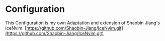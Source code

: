 # Configuration

This Configuration is my own Adaptation and extension of Shaobin Jiang's IceNvim.
[https://github.com/Shaobin-Jiang/IceNvim.git](https://github.com/Shaobin-Jiang/IceNvim.git)
